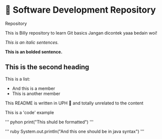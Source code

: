 # :pencil: Software Development Repository
Repository

This is Billy repository to learn Git basics
Jangan dicontek yaaa
bedain woi!

_This is an italic sentences._

**This is an bolded sentence.**

## This is the second heading

This is a list:
- And this is a member
- This is another member

This README is written in UPH
:penguin: and totally unrelated to the content

This is a 'code' example

''' pyhon
print("This shuld be formatted")
'''

''' ruby
System.out.println("And this one 
should be in java syntax")
'''

